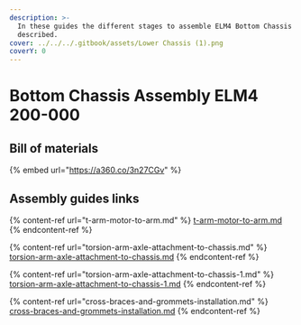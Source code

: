 ```yaml
---
description: >-
  In these guides the different stages to assemble ELM4 Bottom Chassis will be
  described.
cover: ../../../.gitbook/assets/Lower Chassis (1).png
coverY: 0
---
```


# Bottom Chassis Assembly ELM4 200-000

## Bill of materials

{% embed url="https://a360.co/3n27CGv" %}

## Assembly guides links

{% content-ref url="t-arm-motor-to-arm.md" %}
[t-arm-motor-to-arm.md](t-arm-motor-to-arm.md)
{% endcontent-ref %}

{% content-ref url="torsion-arm-axle-attachment-to-chassis.md" %}
[torsion-arm-axle-attachment-to-chassis.md](torsion-arm-axle-attachment-to-chassis.md)
{% endcontent-ref %}

{% content-ref url="torsion-arm-axle-attachment-to-chassis-1.md" %}
[torsion-arm-axle-attachment-to-chassis-1.md](torsion-arm-axle-attachment-to-chassis-1.md)
{% endcontent-ref %}

{% content-ref url="cross-braces-and-grommets-installation.md" %}
[cross-braces-and-grommets-installation.md](cross-braces-and-grommets-installation.md)
{% endcontent-ref %}

